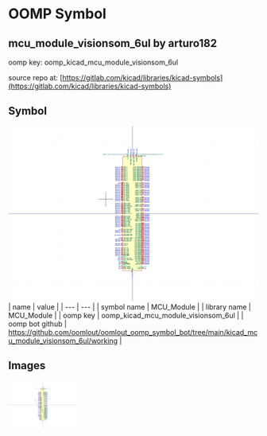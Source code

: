 # OOMP Symbol  
## mcu_module_visionsom_6ul  by arturo182  
  
oomp key: oomp_kicad_mcu_module_visionsom_6ul  
  
source repo at: [https://gitlab.com/kicad/libraries/kicad-symbols](https://gitlab.com/kicad/libraries/kicad-symbols)  
## Symbol  
  
[![working.png](working_600.png)](working.png)  
| name | value | 
| --- | --- | 
| symbol name | MCU_Module | 
| library name | MCU_Module | 
| oomp key | oomp_kicad_mcu_module_visionsom_6ul | 
| oomp bot github | https://github.com/oomlout/oomlout_oomp_symbol_bot/tree/main/kicad_mcu_module_visionsom_6ul/working | 
## Images  
  
[![working.png](working_140.png)](working.png)  
